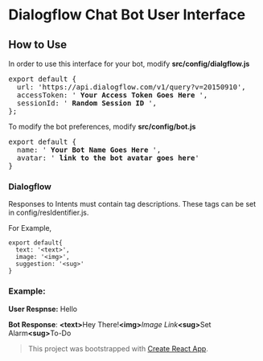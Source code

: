 # Dialogflow Chat Bot User Interface

## How to Use

In order to use this interface for your bot, modify **src/config/dialgflow.js**

<pre>
export default {
  url: 'https://api.dialogflow.com/v1/query?v=20150910',
  accessToken: ' <b>Your Access Token Goes Here</b> ',
  sessionId: ' <b>Random Session ID</b> ',
};
</pre>

To modify the bot preferences, modify **src/config/bot.js**

<pre>
export default {
  name: ' <b>Your Bot Name Goes Here</b> ',
  avatar: '<b> link to the bot avatar goes here</b>'
}
</pre>

### Dialogflow

Responses to Intents must contain tag descriptions.
These tags can be set in config/resIdentifier.js.

For Example,
```
export default{
  text: '<text>',
  image: '<img>',
  suggestion: '<sug>'
}
```
  
### Example: 

**User Respnse:** Hello

**Bot Response**: <b>\<text\></b>Hey There!<b>\<img\></b><em>Image Link</em><b><sug\></b>Set Alarm<b><sug\></b>To-Do


<blockquote>This project was bootstrapped with <a href="https://github.com/facebook/create-react-app">Create React App</a>.</blockquote>

